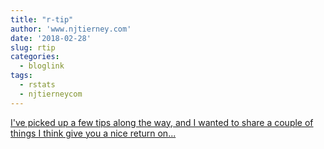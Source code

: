 ```yaml
---
title: "r-tip"
author: 'www.njtierney.com'
date: '2018-02-28'
slug: rtip
categories:
  - bloglink
tags:
  - rstats
  - njtierneycom
---
```


[I've picked up a few tips along the way, and I wanted to share a couple of things I think give you a nice return on...<click to read more>](https://www.njtierney.com/post/2018/02/28/naniar-on-cran/)

